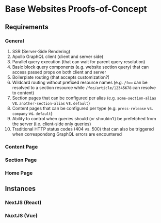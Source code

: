 # Base Websites Proofs-of-Concept

## Requirements
### General
1. SSR (Server-Side Rendering)
2. Apollo GraphQL client (client and server side)
3. Parallel query execution (that can wait for parent query resolution)
4. Basic block query components (e.g. website section query) that can access passed props on both client and server
5. Boilerplate routing (that accepts customization?)
6. Wildcard routing without prefixed resource names (e.g. `/foo` can be resolved to a section resource while `/foo/article/12345678` can resolve to content)
7. Section pages that can be configured per alias (e.g. `some-section-alias` vs. `another-section-alias` vs. `default`)
8. Content pages that can be configured per type (e.g. `press-release` vs. `company` vs. `default`)
9. Ability to control when queries should (or shouldn't) be prefetched from the server (i.e. client-side only queries)
10. Traditional HTTP status codes (404 vs. 500) that can also be triggered when correspondong GraphQL errors are encountered

### Content Page
### Section Page
### Home Page

## Instances

### NextJS (React)

### NuxtJS (Vue)
